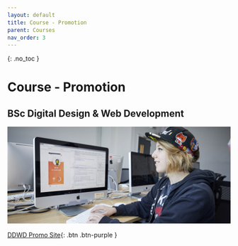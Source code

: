 ```yaml
---
layout: default
title: Course - Promotion
parent: Courses
nav_order: 3
---
```


{: .no_toc }

# Course - Promotion

## BSc Digital Design & Web Development

![](../images/digital-design-and-web-development.jpg)

[DDWD Promo Site](https://martinsolent.github.io/ddwd/){: .btn .btn-purple } 